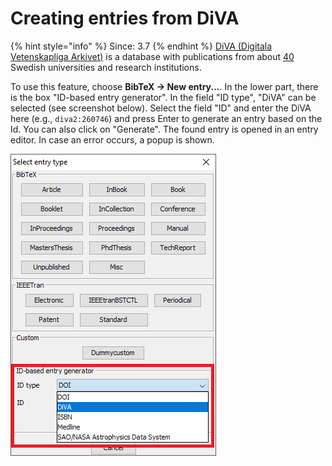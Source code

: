 # Creating entries from DiVA

{% hint style="info" %}
Since: 3.7
{% endhint %}
[DiVA \(Digitala Vetenskapliga Arkivet\)](http://www.diva-portal.org/) is a database with publications from about [40](https://www.diva-portal.org/smash/aboutdiva.jsf) Swedish universities and research institutions.

To use this feature, choose **BibTeX → New entry...**. In the lower part, there is the box "ID-based entry generator". In the field "ID type", "DiVA" can be selected \(see screenshot below\). Select the field "ID" and enter the DiVA here \(e.g., `diva2:260746`\) and press Enter to generate an entry based on the Id. You can also click on "Generate". The found entry is opened in an entry editor. In case an error occurs, a popup is shown.

![Screenshot of new entry dialog](../../.gitbook/assets/newentrychoosetype-idgeneratorhighlighted-diva.png)

